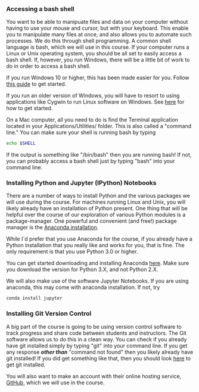 ### Accessing a bash shell

You want to be able to manipuate files and data on your computer without having to use your mouse and cursor, but with your keyboard.
This enable you to manipulate many files at once, and also allows you to automate such processes.
We do this through shell programming.
A common shell language is bash, which we will use in this course.
If your computer runs a Linux or Unix operating system, you should be all set to easily access a bash shell.
If, however, you run Windows, there will be a little bit of work to do in order to access a bash shell.

If you run Windows 10 or higher, this has been made easier for you.
Follow [this guide](https://www.howtogeek.com/249966/how-to-install-and-use-the-linux-bash-shell-on-windows-10/)
to get started.

If you run an older version of Windows, you will have to resort to using applications like Cygwin to run Linux software on Windows.
See [here](https://www.howtogeek.com/howto/41382/how-to-use-linux-commands-in-windows-with-cygwin/) for how to get started.

On a Mac computer, all you need to do is find the Terminal application located in your Applications/Utilities/ folder.
This is also called a "command line."
You can make sure your shell is running bash by typing
```bash
echo $SHELL
```
If the output is something like "/bin/bash" then you are running bash! If not, you can probably access a bash shell just by typing "bash" into your command line.


### Installing Python and Jupyter (IPython) Notebooks

There are a number of ways to install Python and the various packages we will use during the course.
For machines running Linux and Unix, you will likely already have an installation of Python present.
One thing that will be helpful over the course of our exploration of various Python modules is a package-manager.
One powerful and convenient (and free!) package manager is the [Anaconda installation](https://www.continuum.io/Anaconda-Overview). 

While I`d prefer that you use Anaconda for the course, if you already have a Python installation that you really like and works for you, that is fine.
The only requirement is that you use Python 3.0 or higher.

You can get started downloading and installing Anaconda [here](https://www.continuum.io/downloads).
Make sure you download the version for Python 3.X, and not Python 2.X.

We will also make use of the software Jupyter Notebooks. If you are using anaconda, this may come with anaconda installation. If not, try
```bash
conda install jupyter
```

### Installing Git Version Control

A big part of the course is going to be using version control software to track progress and share code between students and instructors.
The Git software allows us to do this in a clean way.
You can check if you already have git installed simply by typing "git" into your command line.
If you get any response ***other than*** "command not found" then you likely already have git installed!
If you did get something like that, then you should look [here](https://git-scm.com/book/en/v2/Getting-Started-Installing-Git)
to get git installed.

You will also want to make an account with their online hosting service, [GitHub](https://github.com/), which we will use in the course.  






